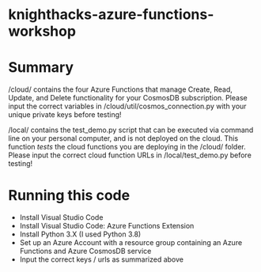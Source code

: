 # knighthacks-azure-functions-workshop

# Summary
/cloud/ contains the four Azure Functions that manage Create, Read, Update, and Delete
functionality for your CosmosDB subscription. Please input the correct variables in
/cloud/util/cosmos_connection.py with your unique private keys before testing!

/local/ contains the test_demo.py script that can be executed via command line on your
personal computer, and is not deployed on the cloud. This function *tests* the cloud
functions you are deploying in the /cloud/ folder. Please input the correct cloud
function URLs in /local/test_demo.py before testing!

# Running this code
- Install Visual Studio Code
- Install Visual Studio Code: Azure Functions Extension
- Install Python 3.X (I used Python 3.8)
- Set up an Azure Account with a resource group containing an Azure Functions and Azure CosmosDB service
- Input the correct keys / urls as summarized above
